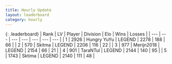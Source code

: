 ```yaml
---
title: Hourly Update
layout: leaderboard
category: hourly
---
```


{: .leaderboard}
| Rank | LV | Player | Division | Elo | Wins | Losses |
| --- | --- | --- | --- | --- | --- | --- |
| <span data-change="0">1</span> | 2926 | <span title="ID: 164871">Hungry YuYu</span> | LEGEND | <span data-change="0">2278</span> | <span data-change="0">188</span> | <span data-change="0">66</span> |
| <span data-change="0">2</span> | 570 | <span title="ID: 402846">Skitma</span> | LEGEND | <span data-change="0">2206</span> | <span data-change="0">116</span> | <span data-change="0">22</span> |
| <span data-change="0">3</span> | 977 | <span title="ID: 489101">Merijn2018</span> | LEGEND | <span data-change="0">2154</span> | <span data-change="0">66</span> | <span data-change="0">21</span> |
| <span data-change="0">4</span> | 901 | <span title="ID: 285323">TaraNTul</span> | LEGEND | <span data-change="0">2144</span> | <span data-change="0">140</span> | <span data-change="0">95</span> |
| <span data-change="0">5</span> | 1743 | <span title="ID: 353063">Sktima</span> | LEGEND | <span data-change="0">2140</span> | <span data-change="0">111</span> | <span data-change="0">48</span> |